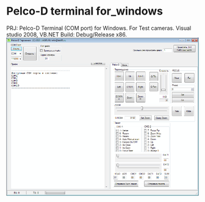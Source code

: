 # Pelco-D terminal for_windows
PRJ: Pelco-D Terminal (COM port) for Windows.
For Test cameras.
Visual studio 2008, VB.NET
Build: Debug/Release x86.
<img src="./image/pelco-d_terminal.gif" width="1000">